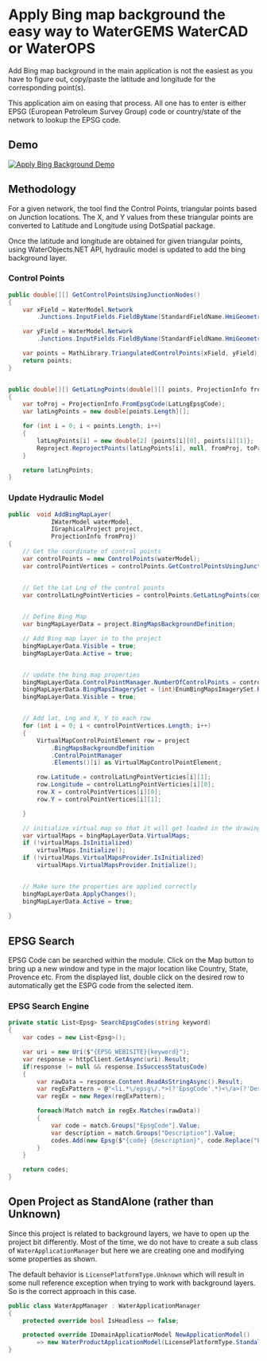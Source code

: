 # Apply Bing map background the easy way to WaterGEMS WaterCAD or WaterOPS

Add Bing map background in the main application is not the easiest as you have to figure out, copy/paste the latitude and longitude for the corresponding point(s).

This application aim on easing that process. All one has to enter is either EPSG (European Petroleum Survey Group) code or country/state of the network to lookup the EPSG code.

## Demo

[![Apply Bing Background Demo](http://img.youtube.com/vi/19C8svER84g/0.jpg)](https://youtu.be/19C8svER84g "Demo Video")

## Methodology

For a given network, the tool find the Control Points, triangular points based on Junction locations. The X, and Y values from these triangular points are converted to Latitude and Longitude using DotSpatial package.

Once the latitude and longitude are obtained for given triangular points, using WaterObjects.NET API, hydraulic model is updated to add the bing background layer.

### Control Points

```csharp
public double[][] GetControlPointsUsingJunctionNodes()
{
    var xField = WaterModel.Network
        .Junctions.InputFields.FieldByName(StandardFieldName.HmiGeometryXCoordinate);

    var yField = WaterModel.Network
        .Junctions.InputFields.FieldByName(StandardFieldName.HmiGeometryYCoordinate);

    var points = MathLibrary.TriangulatedControlPoints(xField, yField);
    return points;
}


public double[][] GetLatLngPoints(double[][] points, ProjectionInfo fromProj)
{
    var toProj = ProjectionInfo.FromEpsgCode(LatLngEpsgCode);
    var latLngPoints = new double[points.Length][];

    for (int i = 0; i < points.Length; i++)
    {
        latLngPoints[i] = new double[2] {points[i][0], points[i][1]};
        Reproject.ReprojectPoints(latLngPoints[i], null, fromProj, toProj, 0, 1);
    }

    return latLngPoints;
}
```

### Update Hydraulic Model

```csharp
public  void AddBingMapLayer(
            IWaterModel waterModel,
            IGraphicalProject project,
            ProjectionInfo fromProj)
{
    // Get the coordinate of control points 
    var controlPoints = new ControlPoints(waterModel);            
    var controlPointVertices = controlPoints.GetControlPointsUsingJunctionNodes();


    // Get the Lat Lng of the control points
    var controlLatLngPointVerticies = controlPoints.GetLatLngPoints(controlPointVertices, fromProj);
    

    // Define Bing Map
    var bingMapLayerData = project.BingMapsBackgroundDefinition;

    // Add Bing map layer in to the project
    bingMapLayerData.Visible = true;
    bingMapLayerData.Active = true;


    // update the bing map properties
    bingMapLayerData.ControlPointManager.NumberOfControlPoints = controlPointVertices.Length;
    bingMapLayerData.BingMapsImagerySet = (int)EnumBingMapsImagerySet.Road;
    bingMapLayerData.Visible = true;


    // Add lat, Lng and X, Y to each row
    for (int i = 0; i < controlPointVertices.Length; i++)
    {
        VirtualMapControlPointElement row = project
            .BingMapsBackgroundDefinition
            .ControlPointManager
            .Elements()[i] as VirtualMapControlPointElement;

        row.Latitude = controlLatLngPointVerticies[i][1];
        row.Longitude = controlLatLngPointVerticies[i][0];
        row.X = controlPointVertices[i][0];
        row.Y = controlPointVertices[i][1];

    }

    // initialize virtual map so that it will get loaded in the drawing
    var virtualMaps = bingMapLayerData.VirtualMaps;            
    if (!virtualMaps.IsInitialized)
        virtualMaps.Initialize();
    if (!virtualMaps.VirtualMapsProvider.IsInitialized)
        virtualMaps.VirtualMapsProvider.Initialize();


    // Make sure the properties are applied correctly
    bingMapLayerData.ApplyChanges();
    bingMapLayerData.Active = true;
    
}
```

## EPSG Search  

EPSG Code can be searched within the module. Click on the Map button to bring up a new window and type in the major location like Country, State, Provence etc. From the displayed list, double click on the desired row to automatically get the ESPG code from the selected item.

### EPSG Search Engine

```csharp
private static List<Epsg> SearchEpsgCodes(string keyword)
{
    var codes = new List<Epsg>();

    var uri = new Uri($"{EPSG_WEBISITE}{keyword}");
    var response = httpClient.GetAsync(uri).Result;
    if(response != null && response.IsSuccessStatusCode)
    {
        var rawData = response.Content.ReadAsStringAsync().Result;
        var regExPattern = @"<li.*\/epsg\/.*>(?'EpsgCode'.*)<\/a>(?'Description':.*)<\/li>";
        var regEx = new Regex(regExPattern);

        foreach(Match match in regEx.Matches(rawData))
        {
            var code = match.Groups["EpsgCode"].Value;
            var description = match.Groups["Description"].Value;
            codes.Add(new Epsg($"{code} {description}", code.Replace("EPSG:", "")));
        }
    }

    return codes;
}
```

## Open Project as StandAlone (rather than Unknown)

Since this project is related to background layers, we have to open up the project bit differently. Most of the time, we do not have to create a sub class of `WaterApplicationManager` but here we are creating one and modifying some properties as shown.

The default behavior is `LicensePlatformType.Unknown` which will result in some null reference exception when trying to work with background layers. So is the correct approach in this case.

```csharp
public class WaterAppManager : WaterApplicationManager
{
    protected override bool IsHeadless => false;

    protected override IDomainApplicationModel NewApplicationModel()
        => new WaterProductApplicationModel(LicensePlatformType.Standalone, "10.00.00.00", null);
}
```
